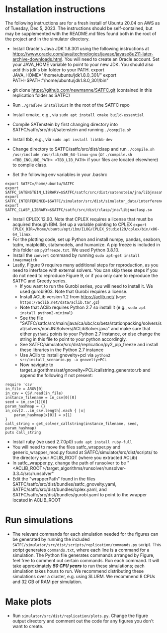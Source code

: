 # Installation instructions

The following instructions are for a fresh install of Ubuntu 20.04 on AWS as of Tuesday, Dec 5, 2023. The instructions should be self-contained, but may be supplemented with the README.md files found both in the root of the project and in the simulator directory. 

- Install Oracle's Java JDK 1.8.301 using the following instructions at https://www.oracle.com/java/technologies/javase/javase8u211-later-archive-downloads.html. You will need to create an Oracle account. Set your JAVA_HOME variable to point to your new JDK. You should also add this jdk's bin folder to your PATH.
export JAVA_HOME="/home/ubuntu/jdk1.8.0_301/"
export PATH=$PATH:"/home/ubuntu/jdk1.8.0_301/bin"

- git clone https://github.com/newmanne/SATFC.git (contained in this replication folder as SATFC)
- Run `./gradlew installDist` in the root of the SATFC repo
- Install cmake, e.g., via `sudo apt install cmake build-essential`
- Compile SATenstein by first changing directory into SATFC/satfc/src/dist/satenstein and running `./compile.sh`
- Install tbb, e.g., via `sudo apt install libtbb-dev`
- Change directory to SATFC/satfc/src/dist/clasp and run `./compile.sh /usr/include /usr/lib/x86_64-linux-gnu` (or `./compile.sh <TBB_INCLUDE_PATH> <TBB_LIB_PATH>` if your files are located elsewhere) to compile clasp.
- Set the following env variables in your .bashrc<br/>
```
export SATFC=/home/ubuntu/SATFC
export SATFC_SATENSTEIN_LIBRARY=$SATFC/satfc/src/dist/satenstein/jna/libjnasatenstein.so
export SATFC_INTERFERENCE=$SATFC/simulator/src/dist/simulator_data/interference_data
export SATFC_CLASP_LIBRARY=$SATFC/satfc/src/dist/clasp/jna/libjnaclasp.so
```
- Install CPLEX 12.90. Note that CPLEX requires a license that must be acquired through IBM. Set up a variable pointing to CPLEX `export CPLEX_DIR=/home/ubuntu/opt/ibm/ILOG/CPLEX_Studio129/cplex/bin/x86-64_linux`.
- For the plotting code, set up Python and install numpy, pandas, seaborn, tqdm, matplotlib, statsmodels, and humanize. A pip freeze is included in this folder as `py3freeze.txt`. We used Python 3.8.10. 
- Install the `convert` command by running `sudo apt-get install imagemagick`
- Lastly, Figure 9 requires many additional steps for reproduction, as you need to interface with external solvers. You can skip these steps if you do not need to reproduce Figure 9, or if you only care to reproduce the SATFC and Greedy series.
	- If you want to run the Gurobi series, you will need to install it. We used gurobi903. Note that Gurobi requires a license.
	- Install ACLib version 1.2 from https://aclib.net/ (`wget https://aclib.net/data/aclib.tar.gz`) 
	- Note that AClib requires Python 2.7 so install it (e.g., `sudo apt install python2-minimal`)
	- See the file "SATFC/satfc/src/main/java/ca/ubc/cs/beta/stationpacking/solvers/sat/solvers/nonJNISolvers/ACLibSolver.java" and make sure that either `python2` points to your Python 2.7 instance, or else change the string in this file to point to your python accordingly.
	- See SATFC/simulator/src/dist/replication/py2_pip_freeze and install these libraries in the Python 2.7 instance
	- Use AClib to install gnovelty+pcl via `python2 src/install_scenario.py -a gnovelty+PCL`
	- Now navigate to target_algorithms/sat/gnovelty+PCL/callstring_generator.rb and append the following if not present:
```
require 'csv'
in_file = ARGV[0]
in_csv = CSV.read(in_file)
instance_filename = in_csv[0][0]
seed = in_csv[1][0]
param_hashmap = {}
in_csv[2...in_csv.length].each { |x|
	param_hashmap[x[0]] = x[1]
}
call_string = get_solver_callstring(instance_filename, seed, param_hashmap)
puts call_string
```

- Install ruby (we used 2.7.0p0) `sudo apt install ruby-full`
- You will need to move the files satfc_wrapper.py and generic_wrapper_mod.py found at SATFC/simulator/src/dist/scripts/ to the directory your ACLIB_ROOT (where you extracted ACLib)
- In satfc_wrapper.py, change the path of runsolver to be "<ACLIB_ROOT>/target_algorithms/runsolver/runsolver-3.3.4/src/runsolver" 
- Edit the "wrapperPath" found in the files SATFC/satfc/src/dist/bundles/satfc_gnovelty.yaml, SATFC/satfc/src/dist/bundles/cplex.yaml, and SATFC/satfc/src/dist/bundles/gurobi.yaml to point to the wrapper located in ACLIB_ROOT


# Run simulations
- The relevant commands for each simulation needed for the figures can be generated by running the included `SATFC/simulator/src/dist/scripts/replication/commands.py` script. This script generates `commands.txt`, where each line is a command for a simulation. The Python file generates commands arranged by Figure, feel free to comment out certain commands. Run each command.  It will take approximately ***50 CPU years*** to run these simulations; each simulation takes hours to run. We recommend distributing these simulations over a cluster, e.g. using SLURM. We recommend 8 CPUs and 32 GB of RAM per simulation. 

# Make plots
- Run `simulator/src/dist/replication/plots.py`. Change the figure output directory and comment out the code for any figures you don't want to create.